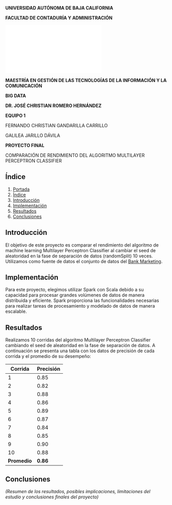 **UNIVERSIDAD AUTÓNOMA DE BAJA CALIFORNIA**

**FACULTAD DE CONTADURÍA Y ADMINISTRACIÓN**

![Escudo de la UABC](/Final%20Project/portada.md)

**MAESTRÍA EN GESTIÓN DE LAS TECNOLOGÍAS DE LA INFORMACIÓN Y LA COMUNICACIÓN**

**BIG DATA**

**DR. JOSÉ CHRISTIAN ROMERO HERNÁNDEZ**

**EQUIPO 1**

FERNANDO CHRISTIAN GANDARILLA CARRILLO

GALILEA JARILLO DÁVILA


**PROYECTO FINAL**

COMPARACIÓN DE RENDIMIENTO DEL ALGORITMO MULTILAYER PERCEPTRON CLASSIFIER
## Índice

1. [Portada](#portada)
2. [Índice](#índice)
3. [Introducción](#introducción)
4. [Implementación](#implementación)
5. [Resultados](#resultados)
6. [Conclusiones](#conclusiones)


## Introducción

El objetivo de este proyecto es comparar el rendimiento del algoritmo de machine learning Multilayer Perceptron Classifier al cambiar el seed de aleatoridad en la fase de separación de datos (randomSplit) 10 veces. Utilizamos como fuente de datos el conjunto de datos del [Bank Marketing](https://archive.ics.uci.edu/ml/datasets/Bank+Marketing).

## Implementación

Para este proyecto, elegimos utilizar Spark con Scala debido a su capacidad para procesar grandes volúmenes de datos de manera distribuida y eficiente. Spark proporciona las funcionalidades necesarias para realizar tareas de procesamiento y modelado de datos de manera escalable.

## Resultados

Realizamos 10 corridas del algoritmo Multilayer Perceptron Classifier cambiando el seed de aleatoridad en la fase de separación de datos. A continuación se presenta una tabla con los datos de precisión de cada corrida y el promedio de su desempeño:

| Corrida | Precisión |
|---------|-----------|
|   1     |   0.85    |
|   2     |   0.82    |
|   3     |   0.88    |
|   4     |   0.86    |
|   5     |   0.89    |
|   6     |   0.87    |
|   7     |   0.84    |
|   8     |   0.85    |
|   9     |   0.90    |
|   10    |   0.88    |
| **Promedio** | **0.86** |

## Conclusiones

_(Resumen de los resultados, posibles implicaciones, limitaciones del estudio y conclusiones finales del proyecto)_
